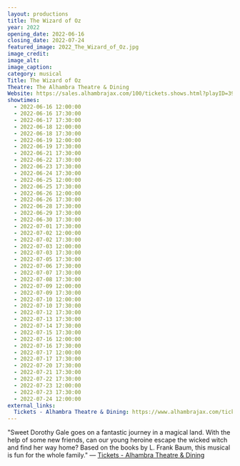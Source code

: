 ```yaml
---
layout: productions
title: The Wizard of Oz
year: 2022
opening_date: 2022-06-16
closing_date: 2022-07-24
featured_image: 2022_The_Wizard_of_Oz.jpg
image_credit: 
image_alt:
image_caption:
category: musical
Title: The Wizard of Oz
Theatre: The Alhambra Theatre & Dining
Website: https://sales.alhambrajax.com/100/tickets.shows.html?playID=393
showtimes: 
  - 2022-06-16 12:00:00
  - 2022-06-16 17:30:00
  - 2022-06-17 17:30:00
  - 2022-06-18 12:00:00
  - 2022-06-18 17:30:00
  - 2022-06-19 12:00:00
  - 2022-06-19 17:30:00
  - 2022-06-21 17:30:00
  - 2022-06-22 17:30:00
  - 2022-06-23 17:30:00
  - 2022-06-24 17:30:00
  - 2022-06-25 12:00:00
  - 2022-06-25 17:30:00
  - 2022-06-26 12:00:00
  - 2022-06-26 17:30:00
  - 2022-06-28 17:30:00
  - 2022-06-29 17:30:00
  - 2022-06-30 17:30:00
  - 2022-07-01 17:30:00
  - 2022-07-02 12:00:00
  - 2022-07-02 17:30:00
  - 2022-07-03 12:00:00
  - 2022-07-03 17:30:00
  - 2022-07-05 17:30:00
  - 2022-07-06 17:30:00
  - 2022-07-07 17:30:00
  - 2022-07-08 17:30:00
  - 2022-07-09 12:00:00
  - 2022-07-09 17:30:00
  - 2022-07-10 12:00:00
  - 2022-07-10 17:30:00
  - 2022-07-12 17:30:00
  - 2022-07-13 17:30:00
  - 2022-07-14 17:30:00
  - 2022-07-15 17:30:00
  - 2022-07-16 12:00:00
  - 2022-07-16 17:30:00
  - 2022-07-17 12:00:00
  - 2022-07-17 17:30:00
  - 2022-07-20 17:30:00
  - 2022-07-21 17:30:00
  - 2022-07-22 17:30:00
  - 2022-07-23 12:00:00
  - 2022-07-23 17:30:00
  - 2022-07-24 12:00:00
external_links:
  Tickets - Alhambra Theatre & Dining: https://www.alhambrajax.com/tickets/
---
```

"Sweet Dorothy Gale goes on a fantastic journey in a magical land. With the help of some new friends, can our young heroine escape the wicked witch and find her way home? Based on the books by L. Frank Baum, this musical is fun for the whole family." — [Tickets - Alhambra Theatre & Dining](https://www.alhambrajax.com/tickets/)